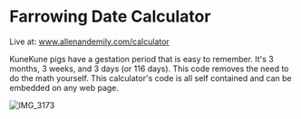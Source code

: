 # Farrowing Date Calculator
Live at: www.allenandemily.com/calculator 

KuneKune pigs have a gestation period that is easy to remember. It's 3 months, 3 weeks, and 3 days (or 116 days). This code removes the need to do the math yourself. This calculator's code is all self contained and can be embedded on any web page. 

![IMG_3173](https://github.com/user-attachments/assets/6bf2721e-23fa-4504-bfb4-f0e708f3c572)
